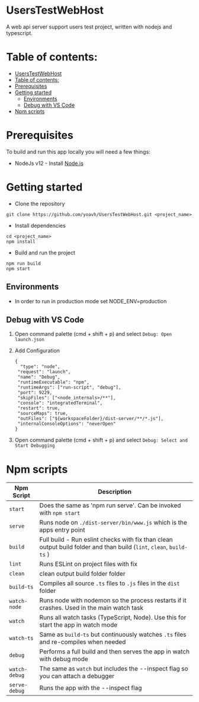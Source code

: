 # UsersTestWebHost

A web api server support users test project, written with nodejs and typescript.

# Table of contents:

- [UsersTestWebHost](#userstestwebhost)
- [Table of contents:](#table-of-contents)
- [Prerequisites](#prerequisites)
- [Getting started](#getting-started)
  - [Environments](#environments)
  - [Debug with VS Code](#debug-with-vs-code)
- [Npm scripts](#npm-scripts)

# Prerequisites

To build and run this app locally you will need a few things:

- NodeJs v12 - Install [Node.js](https://nodejs.org/en/)

# Getting started

- Clone the repository

```
git clone https://github.com/yoavh/UsersTestWebHost.git <project_name>
```

- Install dependencies

```
cd <project_name>
npm install
```

- Build and run the project

```
npm run build
npm start
```

## Environments

- In order to run in production mode set NODE_ENV=production

## Debug with VS Code

1. Open command palette (cmd + shift + p) and select `Debug: Open launch.json`
2. Add Configuration

   ```
   {
     "type": "node",
    "request": "launch",
    "name": "Debug",
    "runtimeExecutable": "npm",
    "runtimeArgs": ["run-script", "debug"],
    "port": 9229,
    "skipFiles": ["<node_internals>/**"],
    "console": "integratedTerminal",
    "restart": true,
    "sourceMaps": true,
    "outFiles": ["${workspaceFolder}/dist-server/**/*.js"],
    "internalConsoleOptions": "neverOpen"
   }
   ```

3. Open command palette (cmd + shift + p) and select `Debug: Select and Start Debugging`

# Npm scripts

| Npm Script    | Description                                                                                                          |
| ------------- | -------------------------------------------------------------------------------------------------------------------- |
| `start`       | Does the same as 'npm run serve'. Can be invoked with `npm start`                                                    |
| `serve`       | Runs node on `./dist-server/bin/www.js` which is the apps entry point                                                |
| `build`       | Full build - Run eslint checks with fix than clean output build folder and than build (`lint`, `clean`, `build-ts` ) |
| `lint`        | Runs ESLint on project files with fix                                                                                |
| `clean`       | clean output build folder folder                                                                                     |
| `build-ts`    | Compiles all source `.ts` files to `.js` files in the `dist` folder                                                  |
| `watch-node`  | Runs node with nodemon so the process restarts if it crashes. Used in the main watch task                            |
| `watch`       | Runs all watch tasks (TypeScript, Node). Use this for start the app in watch mode                                    |
| `watch-ts`    | Same as `build-ts` but continuously watches `.ts` files and re-compiles when needed                                  |
| `debug`       | Performs a full build and then serves the app in watch with debug mode                                               |
| `watch-debug` | The same as `watch` but includes the --inspect flag so you can attach a debugger                                     |
| `serve-debug` | Runs the app with the --inspect flag                                                                                 |

